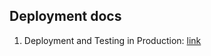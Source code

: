 ## Deployment docs
1. Deployment and Testing in Production: [link](https://serokell.io/blog/ml-model-deployment)